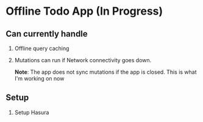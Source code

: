 # Offline Todo App (In Progress)


## Can currently handle

1. Offline query caching
2. Mutations can run if Network connectivity goes down.

    __Note__: The app does not sync mutations if the app is closed. This is what I'm working on now

## Setup

1. Setup Hasura